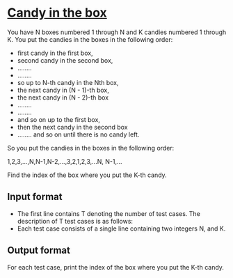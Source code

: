 # [Candy in the box][link]

You have N boxes numbered 1 through N and K candies numbered 1 through K. You put the candies in the boxes in the following order:

- first candy in the first box,
- second candy in the second box,
- ........
- ........
- so up to N-th candy in the Nth box,
- the next candy in (N - 1)-th box,
- the next candy in (N - 2)-th box
- ........
- ........
- and so on up to the first box,
- then the next candy in the second box
- ........ and so on until there is no candy left.

So you put the candies in the boxes in the following order:

1,2,3,...,N,N-1,N-2,...,3,2,1,2,3,...N, N-1,...

Find the index of the box where you put the K-th candy.

## Input format

- The first line contains T denoting the number of test cases. The description of T test cases is as follows:
- Each test case consists of a single line containing two integers N, and K.

## Output format

For each test case, print the index of the box where you put the K-th candy.

[link]: https://www.hackerearth.com/practice/algorithms/searching/linear-search/practice-problems/algorithm/candy-in-the-box-75b63839/
